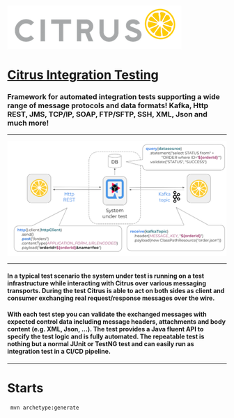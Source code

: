 ![citrus-logo-small.png](src/test/resources/img/citrus-logo-small.png)
# [Citrus Integration Testing](https://citrusframework.org/)
### Framework for automated integration tests supporting a wide range of message protocols and data formats! Kafka, Http REST, JMS, TCP/IP, SOAP, FTP/SFTP, SSH, XML, Json and much more!

---
![test-scenario.png](src/test/resources/img/test-scenario.png)

---
#### In a typical test scenario the system under test is running on a test infrastructure while interacting with Citrus over various messaging transports. During the test Citrus is able to act on both sides as client and consumer exchanging real request/response messages over the wire.
#### With each test step you can validate the exchanged messages with expected control data including message headers, attachments and body content (e.g. XML, Json, ...). The test provides a Java fluent API to specify the test logic and is fully automated. The repeatable test is nothing but a normal JUnit or TestNG test and can easily run as integration test in a CI/CD pipeline.

---
# Starts

```shell
 mvn archetype:generate
```